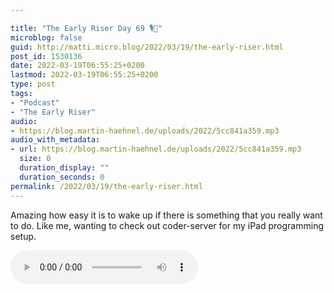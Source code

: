 ```yaml
---

title: "The Early Riser Day 69 🎙🌅"
microblog: false
guid: http://matti.micro.blog/2022/03/19/the-early-riser.html
post_id: 1530136
date: 2022-03-19T06:55:25+0200
lastmod: 2022-03-19T06:55:25+0200
type: post
tags:
- "Podcast"
- "The Early Riser"
audio:
- https://blog.martin-haehnel.de/uploads/2022/5cc841a359.mp3
audio_with_metadata:
- url: https://blog.martin-haehnel.de/uploads/2022/5cc841a359.mp3
  size: 0
  duration_display: ""
  duration_seconds: 0
permalink: /2022/03/19/the-early-riser.html
---
```

Amazing how easy it is to wake up if there is something that you really want to do. Like me, wanting to check out coder-server for my iPad programming setup.

<audio controls="controls" src="https://blog.martin-haehnel.de/uploads/2022/5cc841a359.mp3" preload="metadata" />
